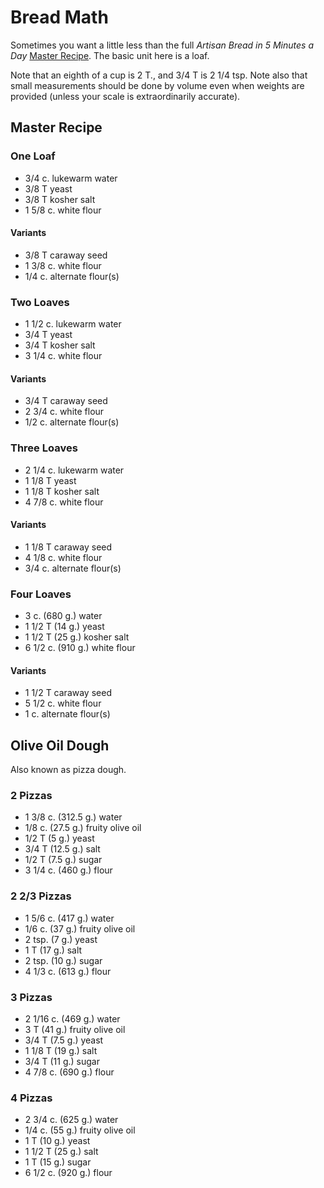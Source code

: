 # Bread Math

Sometimes you want a little less than the full *Artisan Bread in 5 Minutes a Day* [Master Recipe](../bread/master.md).  The basic unit here is a loaf.

Note that an eighth of a cup is 2 T., and 3/4 T is 2 1/4 tsp.  Note also that small measurements should be done by volume even when weights are provided (unless your scale is extraordinarily accurate).

## Master Recipe

### One Loaf

* 3/4 c. lukewarm water
* 3/8 T yeast
* 3/8 T kosher salt
* 1 5/8 c. white flour 

#### Variants

* 3/8 T caraway seed
* 1 3/8 c. white flour
* 1/4 c. alternate flour(s)

### Two Loaves

* 1 1/2 c. lukewarm water
* 3/4 T yeast
* 3/4 T kosher salt
* 3 1/4 c. white flour

#### Variants

* 3/4 T caraway seed
* 2 3/4 c. white flour
* 1/2 c. alternate flour(s)

### Three Loaves

* 2 1/4 c. lukewarm water
* 1 1/8 T yeast
* 1 1/8 T kosher salt
* 4 7/8 c. white flour

#### Variants

* 1 1/8 T caraway seed
* 4 1/8 c. white flour
* 3/4 c. alternate flour(s)

### Four Loaves

* 3 c. (680 g.) water 
* 1 1/2 T (14 g.) yeast 
* 1 1/2 T (25 g.) kosher salt
* 6 1/2 c. (910 g.) white flour

#### Variants

* 1 1/2 T caraway seed
* 5 1/2 c. white flour
* 1 c. alternate flour(s)

## Olive Oil Dough

Also known as pizza dough.

### 2 Pizzas

* 1 3/8 c. (312.5 g.) water
* 1/8 c. (27.5 g.) fruity olive oil
* 1/2 T (5 g.) yeast
* 3/4 T (12.5 g.) salt
* 1/2 T (7.5 g.) sugar
* 3 1/4 c. (460 g.) flour

### 2 2/3 Pizzas

* 1 5/6 c. (417 g.) water
* 1/6 c. (37 g.) fruity olive oil
* 2 tsp. (7 g.) yeast
* 1 T (17 g.) salt
* 2 tsp. (10 g.) sugar
* 4 1/3 c. (613 g.) flour

### 3 Pizzas

* 2 1/16 c. (469 g.) water
* 3 T (41 g.) fruity olive oil
* 3/4 T (7.5 g.) yeast
* 1 1/8 T (19 g.) salt
* 3/4 T (11 g.) sugar
* 4 7/8 c. (690 g.) flour

### 4 Pizzas

* 2 3/4 c. (625 g.) water
* 1/4 c. (55 g.) fruity olive oil
* 1 T (10 g.) yeast
* 1 1/2 T (25 g.) salt
* 1 T (15 g.) sugar
* 6 1/2 c. (920 g.) flour
